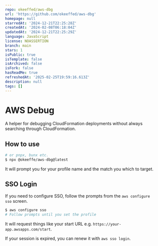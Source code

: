 ```yaml
---
repo: okeeffed/aws-dbg
url: 'https://github.com/okeeffed/aws-dbg'
homepage: null
starredAt: '2024-12-21T22:25:28Z'
createdAt: '2024-02-08T06:18:04Z'
updatedAt: '2024-12-21T22:25:29Z'
language: JavaScript
license: NOASSERTION
branch: main
stars: 1
isPublic: true
isTemplate: false
isArchived: false
isFork: false
hasReadMe: true
refreshedAt: '2025-02-25T19:59:16.613Z'
description: null
tags: []
---
```


# AWS Debug

A helper for debugging CloudFormation deployments without always searching through CloudFormation.

## How to use

```bash
# or pnpx, bunx etc.
$ npx @okeeffe/aws-dbg@latest
```

It will prompt you for your profile name and the match you which to target.

## SSO Login

If you need to configure SSO, follow the prompts from the `aws configure sso` screen.

```bash
$ aws configure sso
# Follow prompts until you set the profile
```

It will request things like your start URL e.g. `https://your-app.awsapps.com/start`.

If your session is expired, you can renew it with `aws sso login`.
